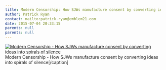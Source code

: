```yaml
---
title: Modern Censorship: How SJWs manufacture consent by converting ideas into spirals of silence
author: Patrick Ryan
contact: mailto:patrick.ryan@emblem21.com
date: 2015-07-04 20:33:15
parents: null
parents: null
---
```


[![Modern Censorship - How SJWs manufacture consent by converting ideas into spirals of silence](/images/Modern-Censorship-How-SJWs-manufacture-consent-by-converting-ideas-into-spirals-of-silence.png)](/images/Modern-Censorship-How-SJWs-manufacture-consent-by-converting-ideas-into-spirals-of-silence.png) Modern Censorship - How SJWs manufacture consent by converting ideas into spirals of silence[/caption]